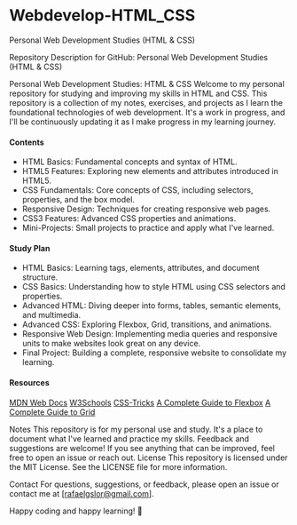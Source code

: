 # Webdevelop-HTML_CSS
Personal Web Development Studies (HTML &amp; CSS)

Repository Description for GitHub: Personal Web Development Studies (HTML & CSS)

Personal Web Development Studies: HTML & CSS
Welcome to my personal repository for studying and improving my skills in HTML and CSS. This repository is a collection of my notes, exercises, and projects as I learn the foundational technologies of web development. It's a work in progress, and I'll be continuously updating it as I make progress in my learning journey.

#### Contents
- HTML Basics: Fundamental concepts and syntax of HTML.
- HTML5 Features: Exploring new elements and attributes introduced in HTML5.
- CSS Fundamentals: Core concepts of CSS, including selectors, properties, and the box model.
- Responsive Design: Techniques for creating responsive web pages.
- CSS3 Features: Advanced CSS properties and animations.
- Mini-Projects: Small projects to practice and apply what I've learned.

#### Study Plan
- HTML Basics: Learning tags, elements, attributes, and document structure.
- CSS Basics: Understanding how to style HTML using CSS selectors and properties.
- Advanced HTML: Diving deeper into forms, tables, semantic elements, and multimedia.
- Advanced CSS: Exploring Flexbox, Grid, transitions, and animations.
- Responsive Web Design: Implementing media queries and responsive units to make websites look great on any device.
- Final Project: Building a complete, responsive website to consolidate my learning.

#### Resources
[MDN Web Docs](https://developer.mozilla.org/en-US/docs/Learn)
[W3Schools](https://www.w3schools.com)
[CSS-Tricks](https://css-tricks.com/)
[A Complete Guide to Flexbox](https://css-tricks.com/snippets/css/a-guide-to-flexbox/)
[A Complete Guide to Grid](https://css-tricks.com/snippets/css/complete-guide-grid/)

Notes
This repository is for my personal use and study. It's a place to document what I've learned and practice my skills.
Feedback and suggestions are welcome! If you see anything that can be improved, feel free to open an issue or reach out.
License
This repository is licensed under the MIT License. See the LICENSE file for more information.

Contact
For questions, suggestions, or feedback, please open an issue or contact me at [rafaelgslor@gmail.com].

Happy coding and happy learning! 🚀